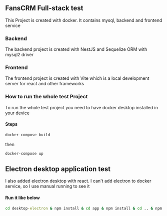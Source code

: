 ## FansCRM Full-stack test

This Project is created with docker. It contains mysql, backend and frontend service

### Backend

The backend project is created with NestJS and Sequelize ORM with mysql2 driver

### Frontend

The frontend project is created with Vite which is a local development server for react and other frameworks

### How to run the whole test Project

To run the whole test project you need to have docker desktop installed in your device

#### Steps

```bat
docker-compose build
```

then

```bat
docker-compose up
```

## Electron desktop application test
I also added electron desktop with react. I can't add electron to docker service, so I use manual running to see it

#### Run it like below
```bat
cd desktop-electron & npm install & cd app & npm install & cd .. & npm run electron:serve
```

